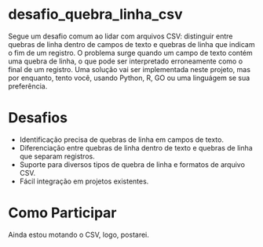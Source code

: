 # desafio_quebra_linha_csv
Segue um desafio comum ao lidar com arquivos CSV: distinguir entre quebras de linha dentro de campos de texto e quebras de linha que indicam o fim de um registro. O problema surge quando um campo de texto contém uma quebra de linha, o que pode ser interpretado erroneamente como o final de um registro. Uma solução vai ser implementada neste projeto, mas por enquanto, tento você, usando Python, R, GO ou uma linguágem se sua preferência.

# Desafios
- Identificação precisa de quebras de linha em campos de texto.
- Diferenciação entre quebras de linha dentro de texto e quebras de linha que separam registros.
- Suporte para diversos tipos de quebra de linha e formatos de arquivo CSV.
- Fácil integração em projetos existentes.

# Como Participar
Ainda estou motando o CSV, logo, postarei.
